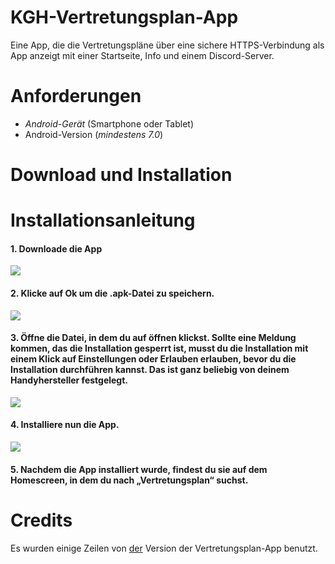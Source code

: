 # KGH-Vertretungsplan-App
Eine App, die die Vertretungspläne über eine sichere HTTPS-Verbindung als App anzeigt mit einer Startseite, Info und einem Discord-Server.

# Anforderungen
 - *Android-Gerät* (Smartphone oder Tablet)
 - Android-Version (*mindestens 7.0*)
# Download und Installation
# Installationsanleitung

#### 1. Downloade die App

![](https://kghalle.tk/wp-content/uploads/2020/11/Screenshot_20201126-185203_Chrome.jpg)

#### 2. Klicke auf Ok um die .apk-Datei zu speichern.

![](https://kghalle.tk/wp-content/uploads/2020/11/Screenshot_20201126-185211_Chrome-485x1024.jpg)

#### 3. Öffne die Datei, in dem du auf öffnen klickst. Sollte eine Meldung kommen, das die Installation gesperrt ist, musst du die Installation mit einem Klick auf Einstellungen oder Erlauben erlauben, bevor du die Installation durchführen kannst. Das ist ganz beliebig von deinem Handyhersteller festgelegt.

![](https://kghalle.tk/wp-content/uploads/2020/11/Screenshot_20201126-185310_Package-installer.jpg)

#### 4. Installiere nun die App.

![](https://kghalle.tk/wp-content/uploads/2020/11/Screenshot_20201126-185333_Package-installer.jpg)

#### 5. Nachdem die App installiert wurde, findest du sie auf dem Homescreen, in dem du nach „Vertretungsplan“ suchst.
# Credits
Es wurden einige Zeilen von [der](https://github.com/joseywoermann/vertretungsplan-app) Version der Vertretungsplan-App benutzt.
